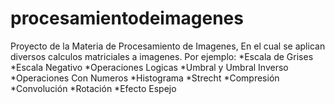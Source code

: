 # procesamientodeimagenes
Proyecto de la Materia de Procesamiento de Imagenes, En el cual se aplican diversos calculos matriciales a imagenes. Por ejemplo: 
*Escala de Grises
*Escala Negativo
*Operaciones Logicas
*Umbral y Umbral Inverso
*Operaciones Con Numeros
*Histograma
*Strecht
*Compresión
*Convolución
*Rotación
*Efecto Espejo
